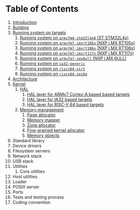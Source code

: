 # Table of Contents

1. [Introduction](introduction.md)
1. [Building](building/README.md)
2. [Running system on targets](quickstart/README.md)
   1. [Running system on `armv7m4-stm32l4x6` (ST STM32L4x)](quickstart/armv7m4-stm32l4x6.md)
   1. [Running system on `armv7m7-imxrt105x` (NXP i.MX RT105x)](quickstart/armv7m7-imxrt105x.md)
   1. [Running system on `armv7m7-imxrt106x` (NXP i.MX RT106x)](quickstart/armv7m7-imxrt106x.md)
   1. [Running system on `armv7m7-imxrt117x` (NXP i.MX RT117x)](quickstart/armv7m7-imxrt117x.md)
   1. [Running system on `armv7a7-imx6ull` (NXP i.MX 6ULL)](quickstart/armv7a7-imx6ull.md)
   1. [Running system on `ia32-generic`](quickstart/ia32-generic.md)
   2. [Running system on `riscv64-virt`](quickstart/riscv64-virt.md)
   3. [Running system on `riscv64-spike`](quickstart/riscv64-spike.md)
4. [Architecture](architecture.md)
5. [Kernel](kernel/README.md)
   1. [HAL](kernel/hal/README.md)
      1. [HAL layer for ARMv7 Cortex-A based based targets](kernel/hal/armv7a.md)
      1. [HAL layer for IA32 based targets](kernel/hal/ia32.md)
      2. [HAL layer for RISC-V 64 based targets](kernel/hal/riscv64.md)
   1. [Memory management](kernel/mm/README.md)
      1. [Page allocator](kernel/mm/page.md)
      2. [Memory mapper](kernel/mm/mapper.md)
      3. [Zone allocator](kernel/mm/zalloc.md)
      4. [Fine-grained kernel allocator](kernel/mm/kmalloc.md)
      5. [Memory objects](kernel/mm/objects.md)
6. Standard library
7. Device drivers
8. Filesystem servers
9. Network stack
10. USB stack
11. Utilities
    1. Core utilities
12. Host utilities
13. Loader
14. POSIX server
15. Ports
16. Tests and testing process
17. Coding convention



